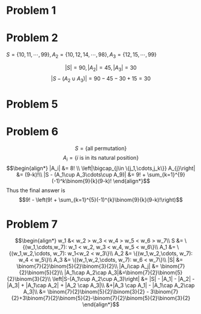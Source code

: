 # Problem 1

# Problem 2
$S = \{10,11,\cdots,99\}, A_2 = \{10,12,14,\cdots, 98\}, A_3 = \{12,15,\cdots,99\}$

$$|S| = 90, |A_2| = 45, |A_3| = 30$$
$$|S-(A_2\cup A_3)| = 90-45-30+15=30$$

# Problem 5

# Problem 6

$$S = \{\text{all permutation}\}$$
$$A_i = \{i\text{ is in its natural position}\}$$
$$\begin{align*}
    |A_i| &= 8! \\
    \left|\bigcap_{j\in \{j_1,\cdots,j_k\}} A_{j}\right| &= (9-k)!\\
    |S - (A_1\cup A_3\cdots\cup A_9)| &= 9! + \sum_{k=1}^{9}(-1)^k\binom{9}{k}(9-k)!
\end{align*}$$
Thus the final answer is 
$$9! - \left(9! + \sum_{k=1}^{5}(-1)^{k}\binom{9}{k}(9-k)!\right)$$

# Problem 7

$$\begin{align*}
    w_1 &< w_2 > w_3 < w_4 > w_5 < w_6 > w_7\\
    S &= \{(w_1,\cdots,w_7): w_1 < w_2, w_3 < w_4, w_5 < w_6\}\\
    A_1 &= \{(w_1,w_2,\cdots, w_7): w_1<w_2 < w_3\}\\
    A_2 &= \{(w_1,w_2,\cdots, w_7): w_4 < w_5\}\\
    A_3 &= \{(w_1,w_2,\cdots, w_7): w_6 < w_7\}\\
    |S| &= \binom{7}{2}\binom{5}{2}\binom{3}{2}\\
    |A_i\cap A_j| &= \binom{7}{2}\binom{5}{2}\\
    |A_1\cap A_2\cap A_3|&=\binom{7}{2}\binom{5}{2}\binom{3}{2}\\
    \left|S-(A_1\cup A_2\cup A_3)\right| &= |S| - |A_1| - |A_2| - |A_3| + |A_1\cap A_2| + |A_2 \cap A_3|\\
    &+|A_3 \cap A_1| - |A_1\cap A_2\cap A_3|\\
    &= \binom{7}{2}\binom{5}{2}\binom{3}{2} - 3\binom{7}{2}+3\binom{7}{2}\binom{5}{2}-\binom{7}{2}\binom{5}{2}\binom{3}{2}
\end{align*}$$